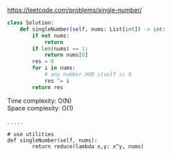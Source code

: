 <https://leetcode.com/problems/single-number/>
```python
class Solution:
    def singleNumber(self, nums: List[int]) -> int:
        if not nums:
            return 
        if len(nums) == 1:
            return nums[0]
        res = 0
        for i in nums:
            # any number XOR itself is 0
            res ^= i
        return res
```
Time complexity: O(N)  
Space complexity: O(1)

 . . . . . 
 
```
# use utilities
def singleNumber(self, nums):
        return reduce(lambda x,y: x^y, nums)
```
